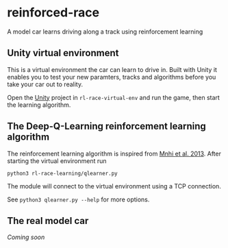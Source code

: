 # reinforced-race
A model car learns driving along a track using reinforcement learning

## Unity virtual environment

This is a virtual environment the car can learn to drive in.
Built with Unity it enables you to test your new paramters, tracks and algorithms before you take your car out to reality.

Open the [Unity](https://unity3d.com/) project in `rl-race-virtual-env` and run the game, then start the learning algorithm.

## The Deep-Q-Learning reinforcement learning algorithm

The reinforcement learning algorithm is inspired from [Mnhi et al. 2013](https://arxiv.org/abs/1312.5602).
After starting the virtual environment run

```
python3 rl-race-learning/qlearner.py
```

The module will connect to the virtual environment using a TCP connection.

See `python3 qlearner.py --help` for more options.

## The real model car

*Coming soon*
